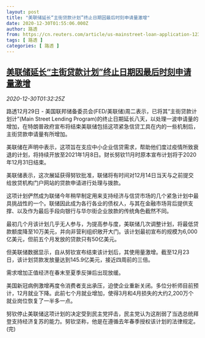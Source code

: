 ```yaml
---
layout: post
title: "美联储延长“主街贷款计划”终止日期因最后时刻申请量激增"
date: 2020-12-30T01:55:06.000Z
author: 路透
from: https://cn.reuters.com/article/us-mainstreet-loan-application-1230-idCNKBS294035
tags: [ 路透 ]
categories: [ 路透 ]
---
```

<!--1609293306000-->
[美联储延长“主街贷款计划”终止日期因最后时刻申请量激增](https://cn.reuters.com/article/us-mainstreet-loan-application-1230-idCNKBS294035)
------

<div>
<div><i>2020-12-30T01:32:25Z</i></div><p>路透12月29日 - 美国联邦储备委员会(FED/美联储)周二表示，已将其“主街贷款计划计”(Main Street Lending Program)的终止日期延长八天，以处理一波申请量的增加，在特朗普政府宣布将结束美联储包括这项紧急信贷工具在内的一些机制后，主街贷款申请量有所增加。</p><p>美联储在声明中表示，这项旨在支应中小企业信贷需求，帮助他们度过疫情所致衰退的计划，将持续开放至2021年1月8日。财长努钦11月时原本宣布计划将于2020年12月31日结束。</p><p>美联储表示，这次展延获得努钦批准，联储将有时间对12月14日当天与之前提交给放贷机构门户网站的贷款申请进行处理与拨款。</p><p>这项计划俨然成为联储今年稍早制定用来支持经济与信贷市场的几个紧急计划中最具挑战性的一个。联储因此成为各行各业的债权人，与其在金融市场背后提供支撑、以及作为最后手段向银行与华尔街企业放款的传统角色截然不同。</p><p>最初几个月该计划几乎无人参与，为提高参与度，美联储几次调整计划，将最低贷款额度降至10万美元，并向非营利组织敞开大门。该计划最初宣布的规模为6,000亿美元，但前五个月发放的贷款只有50亿美元。</p><p>但美联储数据显示，自从努钦宣布结束该计划后，其使用量激增。截至12月23日，该计划贷款发放量达到145.9亿美元，接近四周前的三倍。</p><p>需求增加正值经济在春末至夏季反弹后出现放缓。</p><p>美国新冠病例激增再度令消费者支出承压，迫使企业重新关闭。多位分析师目前预计，12月就业下降。此前七个月就业增加，使得3月和4月损失的大约2,200万个就业岗位恢复了一半多一点。</p><p>努钦停止美联储这项计划的决定受到民主党抨击，民主党认为这削弱了当选总统拜登支持经济复苏的能力。努钦坚称，他是在遵循去年春季授权该计划的法律规定。(完)</p>
</div>
